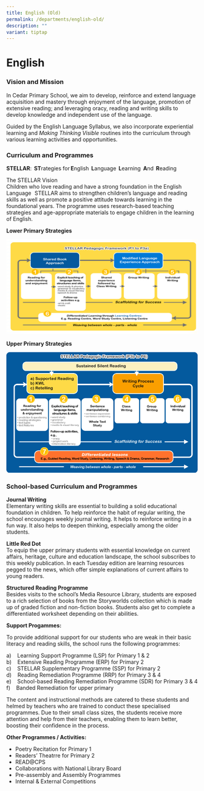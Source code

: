 ```yaml
---
title: English (Old)
permalink: /departments/english-old/
description: ""
variant: tiptap
---
```

# **English**

### Vision and Mission

In Cedar Primary School, we aim to develop, reinforce and extend language acquisition and mastery through enjoyment of the language, promotion of extensive reading; and leveraging oracy, reading and writing skills to develop knowledge and independent use of the language.

Guided by the English Language Syllabus, we also incorporate experiential learning and _Making Thinking Visible_ routines into the curriculum through various learning activities and opportunities.

  
### Curriculum and Programmes

**STELLAR**:  **ST**rategies for **E**nglish  **L**anguage  **L**earning  **A**nd  **R**eading  

  
The STELLAR Vision   
Children who love reading and have a strong foundation in the English Language   STELLAR aims to strengthen children’s language and reading skills as well as promote a positive attitude towards learning in the foundational years. The programme uses research-based teaching strategies and age-appropriate materials to engage children in the learning of English.   

**Lower Primary Strategies**

![](/images/Lower%20Primary%20Strategies.png)

**Upper Primary Strategies**

![](/images/Upper%20Primary%20Strategies.png)

### **School-based Curriculum and Programmes**

**Journal Writing**   
Elementary writing skills are essential to building a solid educational foundation in children. To help reinforce the habit of regular writing, the school encourages weekly journal writing. It helps to reinforce writing in a fun way. It also helps to deepen thinking, especially among the older students.

  
**Little Red Dot**    
To equip the upper primary students with essential knowledge on current affairs, heritage, culture and education landscape, the school subscribes to this weekly publication. In each Tuesday edition are learning resources pegged to the news, which offer simple explanations of current affairs to young readers.  

**Structured Reading Programme**     
Besides visits to the school’s Media Resource Library, students are exposed to a rich selection of books from the Storyworlds collection which is made up of graded fiction and non-fiction books. Students also get to complete a differentiated worksheet depending on their abilities.
  
**Support Progammes:**

To provide additional support for our students who are weak in their basic literacy and reading skills, the school runs the following programmes: 

a)    Learning Support Programme (LSP) for Primary 1 & 2    
b)    Extensive Reading Programme (ERP) for Primary 2    
c)    STELLAR Supplementary Programme (SSP) for Primary 2     
d)    Reading Remediation Programme (RRP) for Primary 3 & 4  
e)    School-based Reading Remediation Programme (SDR) for Primary 3 & 4     
f)    Banded Remediation for upper primary

The content and instructional methods are catered to these students and helmed by teachers who are trained to conduct these specialised programmes. Due to their small class sizes, the students receive more attention and help from their teachers, enabling them to learn better, boosting their confidence in the process.

**Other Programmes / Activities:**  

*   Poetry Recitation for Primary 1
*   Readers’ Theatrre for Primary 2
*   READ@CPS
*   Collaborations with National Library Board
*   Pre-assembly and Assembly Programmes
*   Internal & External Competitions